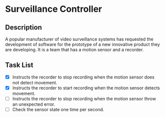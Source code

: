 # Surveillance Controller

## Description
A popular manufacturer of video surveillance systems has requested the development of software for the prototype of a new
innovative product they are developing. It is a team that has a motion sensor and a recorder.

## Task List
- [x] Instructs the recorder to stop recording when the motion sensor does not detect movement.
- [x] Instructs the recorder to start recording when the motion sensor detects movement.
- [ ] Instructs the recorder to stop recording when the motion sensor throw an unexpected error.
- [ ] Check the sensor state one time per second.
